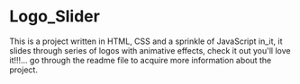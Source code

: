 # Logo_Slider
This is a project written in HTML, CSS and a sprinkle of JavaScript in_it, it slides through series of logos with animative effects, check it out you'll love it!!!... go through the readme file to acquire more information about the project.
